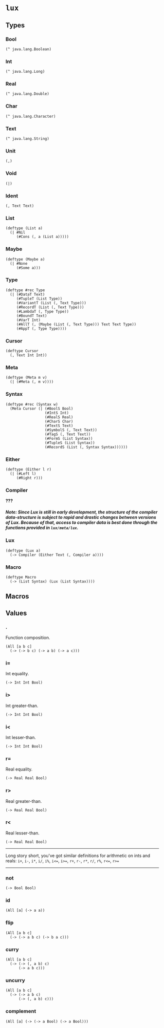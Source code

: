 # `lux`

## Types

### Bool

	(^ java.lang.Boolean)

### Int

	(^ java.lang.Long)

### Real

	(^ java.lang.Double)

### Char

	(^ java.lang.Character)

### Text

	(^ java.lang.String)

### Unit

	(,)

### Void

	(|)

### Ident

	(, Text Text)

### List

	(deftype (List a)
	  (| #Nil
	     (#Cons (, a (List a)))))

### Maybe

	(deftype (Maybe a)
	  (| #None
	     (#Some a)))

### Type

	(deftype #rec Type
	  (| (#DataT Text)
	     (#TupleT (List Type))
	     (#VariantT (List (, Text Type)))
	     (#RecordT (List (, Text Type)))
	     (#LambdaT (, Type Type))
	     (#BoundT Text)
	     (#VarT Int)
	     (#AllT (, (Maybe (List (, Text Type))) Text Text Type))
	     (#AppT (, Type Type))))

### Cursor

	(deftype Cursor
	  (, Text Int Int))

### Meta

	(deftype (Meta m v)
	  (| (#Meta (, m v))))

### Syntax

	(deftype #rec (Syntax w)
	  (Meta Cursor (| (#BoolS Bool)
	                  (#IntS Int)
	                  (#RealS Real)
	                  (#CharS Char)
	                  (#TextS Text)
	                  (#SymbolS (, Text Text))
	                  (#TagS (, Text Text))
	                  (#FormS (List Syntax))
	                  (#TupleS (List Syntax))
	                  (#RecordS (List (, Syntax Syntax))))))

### Either

	(deftype (Either l r)
	  (| (#Left l)
	     (#Right r)))

### Compiler

**???**

##### Note: Since Lux is still in early development, the structure of the compiler data-structure is subject to rapid and drastic changes between versions of Lux. Because of that, access to compiler data is best done through the functions provided in `lux/meta/lux`.

### Lux

	(deftype (Lux a)
	  (-> Compiler (Either Text (, Compiler a))))

### Macro

	(deftype Macro
	  (-> (List Syntax) (Lux (List Syntax))))

## Macros

## Values

### .
Function composition.

	(All [a b c]
	  (-> (-> b c) (-> a b) (-> a c)))

### i=
Int equality.

	(-> Int Int Bool)

### i>
Int greater-than.

	(-> Int Int Bool)

### i<
Int lesser-than.

	(-> Int Int Bool)

### r=
Real equality.

	(-> Real Real Bool)

### r>
Real greater-than.

	(-> Real Real Bool)

### r<
Real lesser-than.

	(-> Real Real Bool)

***

Long story short, you've got similar definitions for arithmetic on ints and reals:
`i+`, `i-`, `i*`, `i/`, `i%`, `i<=`, `i>=`, `r+`, `r-`, `r*`, `r/`, `r%`, `r<=`, `r>=`

***

### not

	(-> Bool Bool)

### id

	(All [a] (-> a a))

### flip

	(All [a b c]
	  (-> (-> a b c) (-> b a c)))

### curry

	(All [a b c]
	  (-> (-> (, a b) c)
	      (-> a b c)))

### uncurry

	(All [a b c]
	  (-> (-> a b c)
	      (-> (, a b) c)))

### complement

	(All [a] (-> (-> a Bool) (-> a Bool)))
